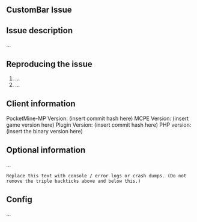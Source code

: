 ## CustomBar Issue

## Issue description
...

## Reproducing the issue
1. ...
2. ...

## Client information
PocketMine-MP Version: (insert commit hash here)
MCPE Version: (insert game version here)
Plugin Version: (insert commit hash here)
PHP version: (insert the binary version here)
## Optional information
...


```
Replace this text with console / error logs or crash dumps. (Do not remove the triple backticks above and below this.)
```

## Config
...
